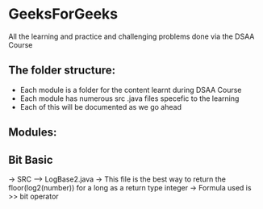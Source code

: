 # GeeksForGeeks
All the learning and practice and challenging problems done via the DSAA Course

## The folder structure:
- Each module is a folder for the content learnt during DSAA Course
- Each module has numerous src .java files specefic to the learning
- Each of this will be documented as we go ahead

## Modules:
## Bit Basic
-> SRC
--> LogBase2.java
    -> This file is the best way to return the floor(log2(number)) for a long as a return type integer
    -> Formula used is >> bit operator
